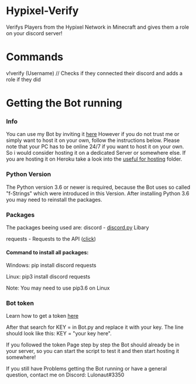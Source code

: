 # Hypixel-Verify
Verifys Players from the Hypixel Network in Minecraft and gives them a role on your discord server!

# Commands


v!verify (Username) // Checks if they connected their discord and adds a role if they did

# Getting the Bot running

### Info
You can use my Bot by inviting it [here](https://discord.com/oauth2/authorize?client_id=734124502027599925&permissions=402738176&scope=bot)
However if you do not trust me or simply want to host it on your own, follow the instructions below. Please note that your PC has to be online 24/7 if you want to host it on your own. So i would consider hosting it on a dedicated Server or somewhere else. If you are hosting it on Heroku take a look into the [useful for hosting](https://github.com/Lulonaut/Hypixel-Verify/tree/master/useful%20for%20hosting) folder.


### Python Version

The Python version 3.6 or newer is required, because the Bot uses so called "f-Strings" which were introduced in this Version. After installing Python 3.6 you may need to reinstall the packages.

### Packages
The packages beeing used are:
discord - [discord.py](https://discordpy.readthedocs.io/en/latest/) Libary

requests - Requests to the API ([click][click])

#### Command to install all packages: 

Windows: pip install discord requests

Linux: pip3 install discord requests

Note: You may need to use pip3.6 on Linux

### Bot token

Learn how to get a token [here](https://discordpy.readthedocs.io/en/latest/discord.html#discord-intro)

After that search for KEY = in Bot.py and replace it with your key. The line should look like this: KEY = "your key here".

If you followed the token Page step by step the Bot should already be in your server, so you can start the script to test it and then start hosting it somewhere!

If you still have Problems getting the Bot running or have a general question, contact me on Discord: Lulonaut#3350

[click]: https://docs.slothpixel.me/

